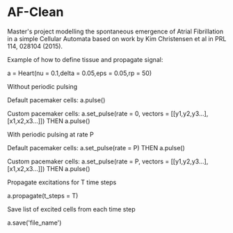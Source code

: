 # AF-Clean
Master's project modelling the spontaneous emergence of Atrial Fibrillation in a simple Cellular Automata based on work by Kim Christensen et al in PRL 114, 028104 (2015).


Example of how to define tissue and propagate signal:

a = Heart(nu = 0.1,delta = 0.05,eps = 0.05,rp = 50)

Without periodic pulsing

  Default pacemaker cells: a.pulse()
  
  Custom pacemaker cells: a.set_pulse(rate = 0, vectors = [[y1,y2,y3...],[x1,x2,x3...]])  THEN a.pulse()
 
With periodic pulsing at rate P

  Default pacemaker cells: a.set_pulse(rate = P) THEN a.pulse()
  
  Custom pacemaker cells: a.set_pulse(rate = P, vectors = [[y1,y2,y3...],[x1,x2,x3...]])  THEN a.pulse()
  
Propagate excitations for T time steps
 
 a.propagate(t_steps = T)
  
Save list of excited cells from each time step
  
  a.save('file_name')
  

